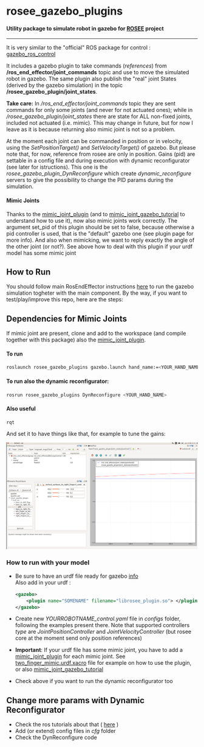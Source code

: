 # rosee_gazebo_plugins
#### Utility package to simulate robot in gazebo for [ROSEE](https://github.com/ADVRHumanoids/ROSEndEffector) project
*****
It is very similar to the "official" ROS package for control : [gazebo_ros_control](http://gazebosim.org/tutorials/?tut=ros_control)

It includes a gazebo plugin to take commands (*references*) from **/ros_end_effector/joint_commands** topic and use to move the simulated robot in gazebo. The same plugin also publish the "real" joint States (derived by the gazebo simulation) in the topic **/rosee_gazebo_plugin/joint_states**.

**Take care:** In */ros_end_effector/joint_commands* topic they are sent commands for only some joints (and never for not actuated ones); while in */rosee_gazebo_plugin/joint_states* there are state for ALL non-fixed joints, included not actuated (i.e. mimic). This may change in future, but for now I leave as it is because returning also mimic joint is not so a problem.


At the moment each joint can be commanded in position or in velocity, using the *SetPositionTarget()* and *SetVelocityTarget()* of gazebo. But please note that, for now, reference from rosee are only in position.
Gains (pid) are settable in a config file and during execution with dynamic reconfigurator (see later for istructions). This one is the *rosee_gazebo_plugin_DynReconfigure* which create  *dynamic_reconfigure* servers to give the possibility to change the PID params during the simulation.

#### Mimic Joints
Thanks to the [mimic_joint_plugin](https://github.com/roboticsgroup/roboticsgroup_gazebo_plugins) (and to [mimic_joint_gazebo_tutorial](https://github.com/mintar/mimic_joint_gazebo_tutorial) to understand how to use it), now also mimic joints work correctly. The argument set_pid of this plugin should be set to false, because otherwise a pid controller is used, that is the "default" gazebo one (see plugin page for more info). And also when mimicking, we want to reply exactly the angle of the other joint (or not?). See above how to deal with this plugin if your urdf model has some mimic joint

## How to Run
You should follow main RosEndEffector instructions [here](https://github.com/ADVRHumanoids/ROSEndEffector/tree/devel) to run the gazebo simulation togheter with the main component.
By the way, if you want to test/play/improve this repo, here are the steps:
## Dependencies for Mimic Joints
If mimic joint are present, clone and add to the workspace (and compile together with this package) also the [mimic_joint_plugin](https://github.com/roboticsgroup/roboticsgroup_gazebo_plugins). 

#### To run
```bash
roslaunch rosee_gazebo_plugins gazebo.launch hand_name:=<YOUR_HAND_NAME>
```
#### To run also the dynamic reconfigurator:
```bash
rosrun rosee_gazebo_plugins DynReconfigure <YOUR_HAND_NAME>
```
#### Also useful
```bash
rqt
```
And set it to have things like that, for example to tune the gains: 
<p align="center">
<img src="images/rqt.png" width="700">
</p>

### How to run with your model
* Be sure to have an urdf file ready for gazebo [info](http://gazebosim.org/tutorials/?tut=ros_urdf)   
    Also add in your urdf :
    ```xml
    <gazebo>
        <plugin name="SOMENAME" filename="librosee_plugin.so"> </plugin>
    </gazebo>
    ```
* Create new *YOURROBOTNAME_control.yaml* file in *configs* folder, following the examples present there. Note that supported controllers *type* are *JointPositionController* and *JointVelocityController* (but rosee core at the moment send only position references)

* **Important**: If your urdf file has some mimic joint, you have to add a  [mimic_joint_plugin](https://github.com/roboticsgroup/roboticsgroup_gazebo_plugins) for each mimic joint. See [two_finger_mimic.urdf.xacro](https://github.com/ADVRHumanoids/rosee_gazebo_plugins/blob/master/configs/urdf/two_finger_mimic.urdf.xacro) file for example on how to use the plugin, or also [mimic_joint_gazebo_tutorial](https://github.com/mintar/mimic_joint_gazebo_tutorial)

* Check above if you want to run the dynamic reconfigurator too

## Change more params with Dynamic Reconfigurator
* Check the ros tutorials about that ( [here](http://wiki.ros.org/dynamic_reconfigure/Tutorials) ) 
* Add (or extend) config files in *cfg* folder
* Check the DynReconfigure code


